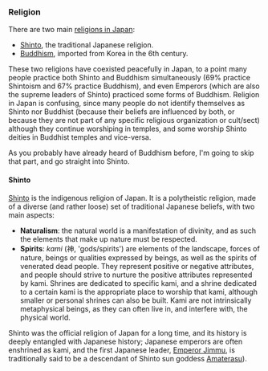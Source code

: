 ### Religion

There are two main [religions in Japan](https://en.wikipedia.org/wiki/Religion_in_Japan):

- [Shinto](https://en.wikipedia.org/wiki/Shinto), the traditional Japanese religion.
- [Buddhism](https://en.wikipedia.org/wiki/Buddhism_in_Japan), imported from Korea in the 6th century.

These two religions have coexisted peacefully in Japan, to a point many people practice both Shinto and Buddhism simultaneously (69% practice Shintoism and 67% practice Buddhism), and even Emperors (which are also the supreme leaders of Shinto) practiced some forms of Buddhism. Religion in Japan is confusing, since many people do not identify themselves as Shinto nor Buddhist (because their beliefs are influenced by both, or because they are not part of any specific religious organization or cult/sect) although they continue worshiping in temples, and some worship Shinto deities in Buddhist temples and vice-versa.

As you probably have already heard of Buddhism before, I'm going to skip that part, and go straight into Shinto.

#### Shinto

[Shinto](https://en.wikipedia.org/wiki/Shinto) is the indigenous religion of Japan. It is a polytheistic religion, made of a diverse (and rather loose) set of traditional Japanese beliefs, with two main aspects:
- **Naturalism**: the natural world is a manifestation of divinity, and as such the elements that make up nature must be respected.
- **Spirits**: *kami* (神, 'gods/spirits') are elements of the landscape, forces of nature, beings or qualities expressed by beings, as well as the spirits of venerated dead people. They represent positive or negative attributes, and people should strive to nurture the positive attributes represented by kami. Shrines are dedicated to specific kami, and a shrine dedicated to a certain kami is the appropriate place to worship that kami, although smaller or personal shrines can also be built. Kami are not intrinsically metaphysical beings, as they can often live in, and interfere with, the physical world.

Shinto was the official religion of Japan for a long time, and its history is deeply entangled with Japanese history; Japanese emperors are often enshrined as kami, and the first Japanese leader, [Emperor Jimmu](https://en.wikipedia.org/wiki/Emperor_Jimmu), is traditionally said to be a descendant of Shinto sun goddess [Amaterasu](https://en.wikipedia.org/wiki/Amaterasu)).
